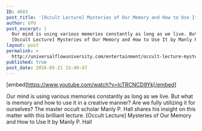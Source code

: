 ```yaml
---
ID: 4683
post_title: '[Occult Lecture] Mysteries of Our Memory and How to Use It'
author: UfU
post_excerpt: |
  Our mind is using various memories constantly as long as we live. But what is memory and how to use it in a creative manner? Are we fully utilizing it for ourselves? The master occult scholar Manly P. Hall shares his insight on this matter with this brilliant lecture.
  [Occult Lecture] Mysteries of Our Memory and How to Use It by Manly P. Hall
layout: post
permalink: >
  http://universalflowuniversity.com/entertainment/occult-lecture-mysteries-of-our-memory-and-how-to-use-it/
published: true
post_date: 2016-05-21 15:40:47
---
```

[embed]https://www.youtube.com/watch?v=IcTRCNCD9Yk[/embed]<br>
<p>Our mind is using various memories constantly as long as we live. But what is memory and how to use it in a creative manner? Are we fully utilizing it for ourselves? The master occult scholar Manly P. Hall shares his insight on this matter with this brilliant lecture.
 [Occult Lecture] Mysteries of Our Memory and How to Use It by Manly P. Hall</p>